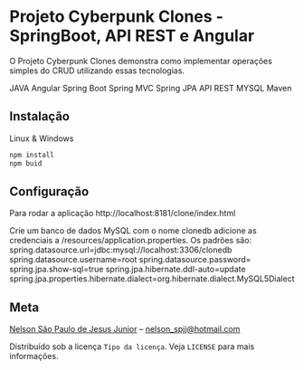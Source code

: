 # Projeto Cyberpunk Clones - SpringBoot, API REST e Angular

O Projeto Cyberpunk Clones demonstra como implementar operações simples do CRUD utilizando essas tecnologias.

JAVA 
Angular
Spring Boot
Spring MVC
Spring JPA
API REST
MYSQL
Maven


## Instalação
Linux & Windows

```sh
npm install
npm buid
```
## Configuração
Para rodar a aplicação http://localhost:8181/clone/index.html

Crie um banco de dados MySQL com o nome clonedb adicione as credenciais a /resources/application.properties.
Os padrões são:
spring.datasource.url=jdbc:mysql://localhost:3306/clonedb
spring.datasource.username=root
spring.datasource.password=
spring.jpa.show-sql=true
spring.jpa.hibernate.ddl-auto=update
spring.jpa.properties.hibernate.dialect=org.hibernate.dialect.MySQL5Dialect

## Meta
[Nelson São Paulo de Jesus Junior](linkedin.com/in/nelson-são-paulo-5b7b8446) – nelson_spjj@hotmail.com

Distribuído sob a licença `Tipo da licença`. Veja `LICENSE` para mais informações.
